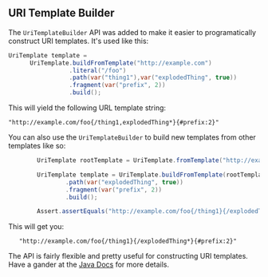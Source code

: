 ## URI Template Builder


The `UriTemplateBuilder` API was added to make it easier to programatically construct URI templates. It's used like this:

```java
UriTemplate template =
      UriTemplate.buildFromTemplate("http://example.com")
                 .literal("/foo")
                 .path(var("thing1"),var("explodedThing", true))
                 .fragment(var("prefix", 2))
                 .build();
```

This will yield the following URL template string:

	"http://example.com/foo{/thing1,explodedThing*}{#prefix:2}"


You can also use the `UriTemplateBuilder` to build new templates from other templates like so:

```java
        UriTemplate rootTemplate = UriTemplate.fromTemplate("http://example.com/foo{/thing1}");

        UriTemplate template = UriTemplate.buildFromTemplate(rootTemplate)
                .path(var("explodedThing", true))
                .fragment(var("prefix", 2))
                .build();

        Assert.assertEquals("http://example.com/foo{/thing1}{/explodedThing*}{#prefix:2}", template.getTemplate());
```

This will get you:

       "http://example.com/foo{/thing1}{/explodedThing*}{#prefix:2}"

The API is fairly flexible and pretty useful for constructing URI templates. Have a gander at the
[Java Docs](http://damnhandy.github.io/Handy-URI-Templates/apidocs/com/damnhandy/uri/template/UriTemplateBuilder.html) for more
details.




